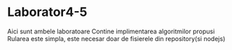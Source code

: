 # Laborator4-5
Aici sunt ambele laboratoare
Contine implimentarea algoritmilor propusi
Rularea este simpla, este necesar doar de fisierele din repository(si nodejs)
